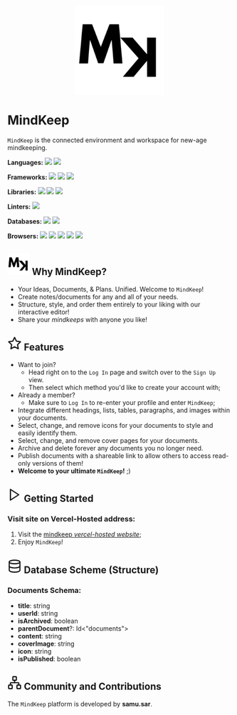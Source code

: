 <div style="display: flex; justify-content:center; margin-bottom:20px">
    <img src="/public/logo.png" width="200">
</div>

# MindKeep

`MindKeep` is the connected environment and workspace for new-age mindkeeping.

**Languages:** <img src="https://img.shields.io/badge/TypeScript-007ACC?style=for-the-badge&logo=typescript&logoColor=white" height="20"> <img src="https://img.shields.io/badge/html5-%23E34F26.svg?style=for-the-badge&logo=html5&logoColor=white" height="20">

**Frameworks:** <img src="https://img.shields.io/badge/react-%2320232a.svg?style=for-the-badge&logo=react&logoColor=%2361DAFB" height="20"> <img src="https://img.shields.io/badge/Next-black?style=for-the-badge&logo=next.js&logoColor=white" height="20"> <img src="https://img.shields.io/badge/tailwindcss-%2338B2AC.svg?style=for-the-badge&logo=tailwind-css&logoColor=white" height="20">

**Libraries:** <img src="https://img.shields.io/badge/Shadcn--UI-black?style=for-the-badge&logo=Shadcn--UI.js&logoColor=white" height="20"> <img src="https://img.shields.io/badge/blocknote-00FFFF?style=for-the-badge&logoColor=white" height="20"> <img src="https://img.shields.io/badge/Zustand-9F2B68?style=for-the-badge&logo=Zustand&logoColor=white" height="20">

**Linters:** <img src="https://img.shields.io/badge/eslint-3A33D1?style=for-the-badge&logo=eslint&logoColor=white" height="20">

**Databases:** <img src="https://img.shields.io/badge/Convex-9F2B68?style=for-the-badge&logo=Convex&logoColor=white" height="20"> <img src="https://img.shields.io/badge/EdgeStore-FFA500?style=for-the-badge&logo=EdgeStore&logoColor=white" height="20">

**Browsers:** <img src="https://img.shields.io/badge/Google%20Chrome-4285F4?style=for-the-badge&logo=GoogleChrome&logoColor=white" height="20"> <img src="https://img.shields.io/badge/Safari-000000?style=for-the-badge&logo=Safari&logoColor=white" height="20"> <img src="https://img.shields.io/badge/Edge-0078D7?style=for-the-badge&logo=Microsoft-edge&logoColor=white" height="20"> <img src="https://img.shields.io/badge/Firefox-FF7139?style=for-the-badge&logo=Firefox-Browser&logoColor=white" height="20"> <img src="https://img.shields.io/badge/Opera-FF1B2D?style=for-the-badge&logo=Opera&logoColor=white" height="20">

## <img src="/public/logo.png"  width="50" height="50"> Why MindKeep?

-   Your Ideas, Documents, & Plans. Unified. Welcome to `MindKeep`!
-   Create notes/documents for any and all of your needs.
-   Structure, style, and order them entirely to your liking with our interactive editor!
-   Share your <i>mindkeeps</i> with anyone you like!

## <svg xmlns="http://www.w3.org/2000/svg" width="32" height="32" viewBox="0 0 24 24" fill="none" stroke="currentColor" stroke-width="2" stroke-linecap="round" stroke-linejoin="round" class="lucide lucide-star"><polygon points="12 2 15.09 8.26 22 9.27 17 14.14 18.18 21.02 12 17.77 5.82 21.02 7 14.14 2 9.27 8.91 8.26 12 2"/></svg> Features

-   Want to join?
    -   Head right on to the `Log In` page and switch over to the `Sign Up` view.
    -   Then select which method you'd like to create your account with;
-   Already a member?
    -   Make sure to `Log In` to re-enter your profile and enter `MindKeep`;
-   Integrate different headings, lists, tables, paragraphs, and images within your documents.
-   Select, change, and remove icons for your documents to style and easily identify them.
-   Select, change, and remove cover pages for your documents.
-   Archive and delete forever any documents you no longer need.
-   Publish documents with a shareable link to allow others to access read-only versions of them!
-   **Welcome to your ultimate `MindKeep`!** ;)

## <svg xmlns="http://www.w3.org/2000/svg" width="32" height="32" viewBox="0 0 24 24" fill="none" stroke="currentColor" stroke-width="2" stroke-linecap="round" stroke-linejoin="round" class="lucide lucide-play"><polygon points="5 3 19 12 5 21 5 3"/></svg> Getting Started

### Visit site on Vercel-Hosted address:

1. Visit the [mindkeep _vercel-hosted website_](https://mindkeep.vercel.app/);
2. Enjoy `MindKeep`!

## <svg xmlns="http://www.w3.org/2000/svg" width="32" height="32" viewBox="0 0 24 24" fill="none" stroke="currentColor" stroke-width="2" stroke-linecap="round" stroke-linejoin="round" class="lucide lucide-database"><ellipse cx="12" cy="5" rx="9" ry="3"/><path d="M3 5V19A9 3 0 0 0 21 19V5"/><path d="M3 12A9 3 0 0 0 21 12"/></svg> Database Scheme (Structure)

### Documents Schema:

-   **title**: string
-   **userId**: string
-   **isArchived**: boolean
-   **parentDocument**?: Id<"documents">
-   **content**: string
-   **coverImage**: string
-   **icon**: string
-   **isPublished**: boolean

## <svg xmlns="http://www.w3.org/2000/svg" width="32" height="32" viewBox="0 0 24 24" fill="none" stroke="currentColor" stroke-width="2" stroke-linecap="round" stroke-linejoin="round" class="lucide lucide-network"><rect x="16" y="16" width="6" height="6" rx="1"/><rect x="2" y="16" width="6" height="6" rx="1"/><rect x="9" y="2" width="6" height="6" rx="1"/><path d="M5 16v-3a1 1 0 0 1 1-1h12a1 1 0 0 1 1 1v3"/><path d="M12 12V8"/></svg> Community and Contributions

The `MindKeep` platform is developed by **samu.sar**.
